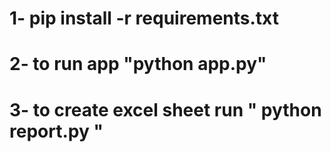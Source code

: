 # 1- pip install -r requirements.txt
# 2- to run app "python app.py"
# 3- to create excel sheet run  " python report.py "
